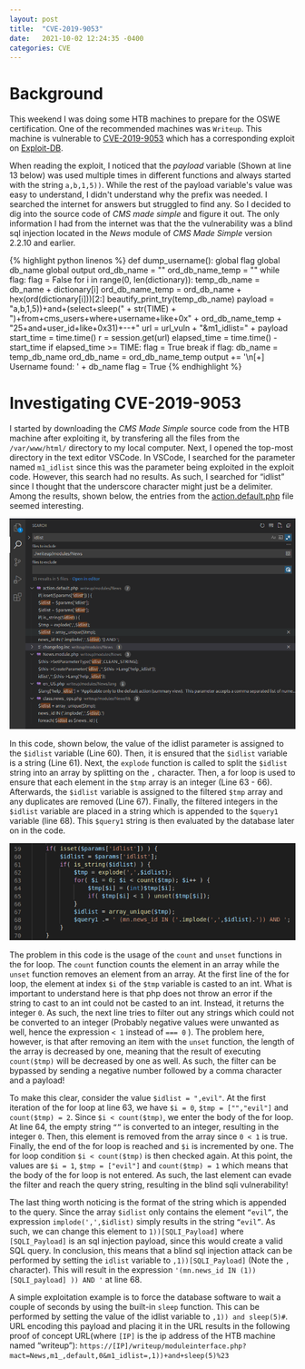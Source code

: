 ```yaml
---
layout: post
title:  "CVE-2019-9053"
date:   2021-10-02 12:24:35 -0400
categories: CVE
---
```


# Background
This weekend I was doing some HTB machines to prepare for the OSWE certification. One of the recommended machines was `Writeup`. This machine is vulnerable to [CVE-2019-9053](https://cve.mitre.org/cgi-bin/cvename.cgi?name=CVE-2019-9053) which has a corresponding exploit on [Exploit-DB](https://www.exploit-db.com/exploits/46635).

When reading the exploit, I noticed that the *payload* variable (Shown at line 13 below) was used multiple times in different functions and always started with the string `a,b,1,5))`. While the rest of the payload variable's value was easy to understand, I didn't understand why the prefix was needed. I searched the internet for answers but struggled to find any. So I decided to dig into the source code of *CMS made simple* and figure it out. The only information I had from the internet was that the the vulnerability was a blind sql injection located in the *News* module of *CMS Made Simple* version 2.2.10 and earlier.

{% highlight python linenos %}
def dump_username():
    global flag
    global db_name
    global output
    ord_db_name = ""
    ord_db_name_temp = ""
    while flag:
        flag = False
        for i in range(0, len(dictionary)):
            temp_db_name = db_name + dictionary[i]
            ord_db_name_temp = ord_db_name + hex(ord(dictionary[i]))[2:]
            beautify_print_try(temp_db_name)
            payload = "a,b,1,5))+and+(select+sleep(" + str(TIME) + ")+from+cms_users+where+username+like+0x" + ord_db_name_temp + "25+and+user_id+like+0x31)+--+"
            url = url_vuln + "&m1_idlist=" + payload
            start_time = time.time()
            r = session.get(url)
            elapsed_time = time.time() - start_time
            if elapsed_time >= TIME:
                flag = True
                break
        if flag:
            db_name = temp_db_name
            ord_db_name = ord_db_name_temp
    output += '\n[+] Username found: ' + db_name
    flag = True
{% endhighlight %}

<!--- The final URL from the URL is something like: http://[IP]/writeup/moduleinterface.php?mact=News,m1_,default,0&m1_idlist=[payload]---> 
# Investigating CVE-2019-9053
I started by downloading the *CMS Made Simple* source code from the HTB machine after exploiting it, by transfering all the files from the `/var/www/html/` directory to my local computer. Next, I opened the top-most directory in the text editor VSCode. In VSCode, I searched for the parameter named `m1_idlist` since this was the parameter being exploited in the exploit code. However, this search had no results. As such, I searched for “idlist” since I thought that the underscore character might just be a delimiter. Among the results, shown below, the entries from the [action.default.php](/assets/2021-10-02-Analysis-of-CVE-2019-9053/action.default.php) file seemed interesting.

![search](/assets/2021-10-02-Analysis-of-CVE-2019-9053/search.png)

In this code, shown below, the value of the idlist parameter is assigned to the `$idlist` variable (Line 60). Then, it is ensured that the `$idlist` variable is a string (Line 61). Next, the `explode` function is called to split the `$idlist` string into an array by splitting on the `,` character. Then, a for loop is used to ensure that each element in the `$tmp` array is an integer (Line 63 - 66). Afterwards, the `$idlist` variable is assigned to the filtered `$tmp` array and any duplicates are removed (Line 67). Finally, the filtered integers in the `$idlist` variable are placed in a string which is appended to the `$query1` variable (line 68). This `$query1` string is then evaluated by the database later on in the code.

![vulnCode](/assets/2021-10-02-Analysis-of-CVE-2019-9053/vulnCode.png)

The problem in this code is the usage of the `count` and `unset` functions in the for loop. The `count` function counts the element in an array while the `unset` function removes an element from an array. At the first line of the for loop, the element at index `$i` of the `$tmp` variable is casted to an int. What is important to understand here is that php does not throw an error if the string to cast to an int could not be casted to an int. Instead, it returns the integer `0`. As such, the next line tries to filter out any strings which could not be converted to an integer (Probably negative values were unwanted as well, hence the expression `< 1` instead of `=== 0` ). The problem here, however, is that after removing an item with the `unset` function, the length of the array is decreased by one, meaning that the result of executing `count($tmp)` will be decreased by one as well. As such, the filter can be bypassed by sending a negative number followed by a comma character and a payload!

To make this clear, consider the value `$idlist = ",evil"`. At the first iteration of the for loop at line 63, we have `$i = 0`,  `$tmp = ["","evil"]` and `count($tmp) = 2`. Since `$i < count($tmp)`, we enter the body of the for loop. At line 64, the empty string `“”` is converted to an integer, resulting in the integer `0`. Then, this element is removed from the array since `0 < 1` is true. Finally, the end of the for loop is reached and `$i` is incremented by one. The for loop condition `$i < count($tmp)` is then checked again. At this point, the values are `$i = 1`,  `$tmp = ["evil"]` and `count($tmp) = 1` which means that the body of the for loop is not entered. As such, the last element can evade the filter and reach the query string, resulting in the blind sqli vulnerability!

The last thing worth noticing is the format of the string which is appended to the query. Since the array `$idlist` only contains the element `“evil”`, the expression `implode(',',$idlist)` simply results in the string `“evil”`. As such, we can change this element to `1))[SQLI_Payload]` where `[SQLI_Payload]` is an sql injection payload, since this would create a valid SQL query. In conclusion, this means that a blind sql injection attack can be performed by setting the `idlist` variable to `,1))[SQLI_Payload]` (Note the `,` character). This will result in the expression `'(mn.news_id IN (1)) [SQLI_payload] )) AND '` at line 68. 

A simple exploitation example is to force the database software to wait a couple of seconds by using the built-in `sleep` function. This can be performed by setting the value of the idlist variable to `,1)) and sleep(5)#`. URL encoding this payload and placing it in the URL results in the following proof of concept URL(where `[IP]` is the ip address of the HTB machine named “writeup”): ```https://[IP]/writeup/moduleinterface.php?mact=News,m1_,default,0&m1_idlist=,1))+and+sleep(5)%23```



